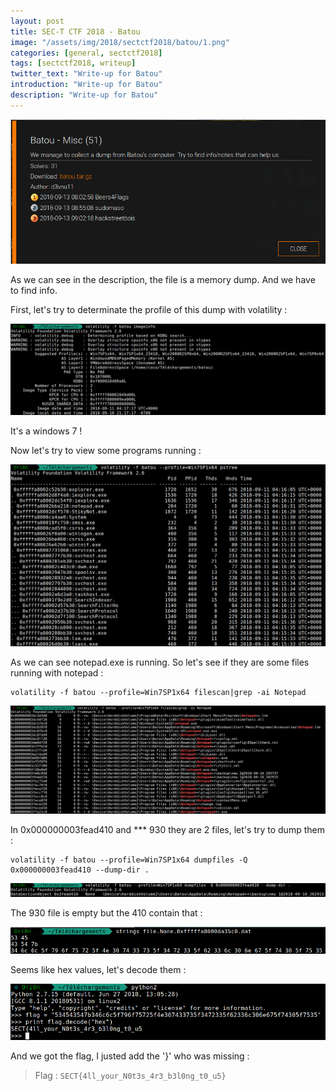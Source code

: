 ```yaml
---
layout: post
title: SEC-T CTF 2018 - Batou
image: "/assets/img/2018/sectctf2018/batou/1.png"
categories: [general, sectctf2018]
tags: [sectctf2018, writeup]
twitter_text: "Write-up for Batou"
introduction: "Write-up for Batou"
description: "Write-up for Batou"
---
```



![](/assets/img/2018/sectctf2018/batou/1.png)

As we can see in the description, the file is a memory dump. And we have to find info. 

First, let's try to determinate the profile of this dump with volatility :

![](/assets/img/2018/sectctf2018/batou/2.png)

It's a windows 7 ! 

Now let's try to view some programs running :

![](/assets/img/2018/sectctf2018/batou/3.png)

As we can see notepad.exe is running. So let's see if they are some files running with notepad :

```
volatility -f batou --profile=Win7SP1x64 filescan|grep -ai Notepad
```

![](/assets/img/2018/sectctf2018/batou/4.png)

In 0x000000003fead410 and *** 930 they are 2 files, let's try to dump them :

```
volatility -f batou --profile=Win7SP1x64 dumpfiles -Q 0x000000003fead410 --dump-dir .
```

![](/assets/img/2018/sectctf2018/batou/5.png)

The 930 file is empty but the 410 contain that :

![](/assets/img/2018/sectctf2018/batou/6.png)

Seems like hex values, let's decode them :

![](/assets/img/2018/sectctf2018/batou/7.png)

And we got the flag, I justed add the '}' who was missing :

> Flag : ```SECT{4ll_your_N0t3s_4r3_b3l0ng_t0_u5}```